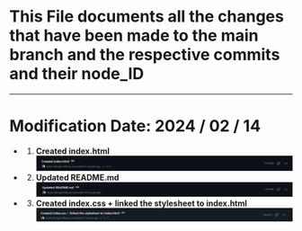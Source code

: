 # This File documents all the changes that have been made to the __main branch__ and the respective commits and their node_ID

----------------------------------------------------------------------------------------------------

# Modification Date: 2024 / 02 / 14

* 1) __Created index.html__
![alt text](image.png) 

* 2) __Updated README.md__
![alt text](image-1.png)

* 3) __Created index.css + linked the stylesheet to index.html__
![alt text](image-2.png)